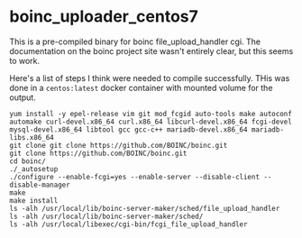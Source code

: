 # boinc_uploader_centos7
This is a pre-compiled binary for boinc file_upload_handler cgi. The documentation on the boinc project site wasn't entirely clear, but this seems to work.

Here's a list of steps I think were needed to compile successfully. THis was done in a `centos:latest` docker container with mounted volume for the output.

```
yum install -y epel-release vim git mod_fcgid auto-tools make autoconf automake curl-devel.x86_64 curl.x86_64 libcurl-devel.x86_64 fcgi-devel mysql-devel.x86_64 libtool gcc gcc-c++ mariadb-devel.x86_64 mariadb-libs.x86_64 
git clone git clone https://github.com/BOINC/boinc.git
git clone https://github.com/BOINC/boinc.git
cd boinc/
./_autosetup 
./configure --enable-fcgi=yes --enable-server --disable-client --disable-manager
make
make install
ls -alh /usr/local/lib/boinc-server-maker/sched/file_upload_handler
ls -alh /usr/local/lib/boinc-server-maker/sched/
ls -alh /usr/local/libexec/cgi-bin/fcgi_file_upload_handler
```

